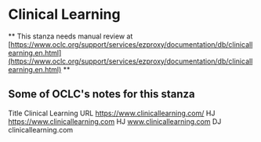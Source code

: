 # Clinical Learning
** This stanza needs manual review at [https://www.oclc.org/support/services/ezproxy/documentation/db/clinicallearning.en.html](https://www.oclc.org/support/services/ezproxy/documentation/db/clinicallearning.en.html) **

## Some of OCLC's notes for this stanza

Title Clinical Learning 
 URL https://www.clinicallearning.com/ 
 HJ https://www.clinicallearning.com 
 HJ www.clinicallearning.com 
 DJ clinicallearning.com 
 
